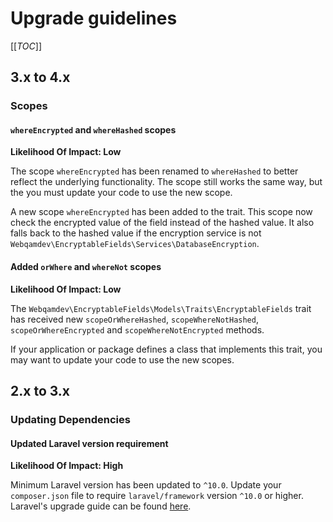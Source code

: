 # Upgrade guidelines

[[_TOC_]]

## 3.x to 4.x

### Scopes

#### `whereEncrypted` and `whereHashed` scopes
**Likelihood Of Impact: Low**

The scope `whereEncrypted` has been renamed to `whereHashed` to better reflect the underlying functionality.
The scope still works the same way, but the you must update your code to use the new scope.

A new scope `whereEncrypted` has been added to the trait. This scope now check the encrypted value of the field instead
of the hashed value. It also falls back to the hashed value if the encryption service is not
`Webqamdev\EncryptableFields\Services\DatabaseEncryption`.

#### Added `orWhere` and `whereNot` scopes
**Likelihood Of Impact: Low**

The `Webqamdev\EncryptableFields\Models\Traits\EncryptableFields` trait has received new `scopeOrWhereHashed`,
`scopeWhereNotHashed`, `scopeOrWhereEncrypted` and `scopeWhereNotEncrypted` methods.

If your application or package defines a class that implements this trait, you may want to update your code to use
the new scopes.

## 2.x to 3.x

### Updating Dependencies

#### Updated Laravel version requirement
**Likelihood Of Impact: High**

Minimum Laravel version has been updated to `^10.0`. Update your `composer.json` file to require `laravel/framework`
version `^10.0` or higher. Laravel's upgrade guide can be found [here](https://laravel.com/docs/10.x/upgrade).
